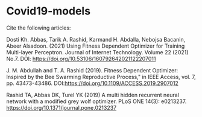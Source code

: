 # Covid19-models
Cite the following articles:

Dosti Kh. Abbas, Tarik A. Rashid, Karmand H. Abdalla, Nebojsa Bacanin, Abeer Alsadoon. (2021) Using Fitness Dependent Optimizer for Training Multi-layer Perceptron. Journal of Internet Technology. Volume 22 (2021) No.7. DOI: https://doi.org/10.53106/160792642021122207011

J. M. Abdullah and T. A. Rashid (2019). Fitness Dependent Optimizer: Inspired by the Bee Swarming Reproductive Process," in IEEE Access, vol. 7, pp. 43473-43486. DOI:https://doi.org/10.1109/ACCESS.2019.2907012

Rashid TA, Abbas DK, Turel YK (2019) A multi hidden recurrent neural network with a modified grey wolf optimizer. PLoS ONE 14(3): e0213237. https://doi.org/10.1371/journal.pone.0213237
